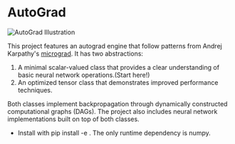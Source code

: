 # AutoGrad

![AutoGrad Illustration](./images/autograd.gif)


This project features an autograd engine that follow patterns from Andrej Karpathy's [micrograd](https://github.com/karpathy/micrograd). It has two abstractions:

1. A minimal scalar-valued class that provides a clear understanding of basic neural network operations.(Start here!)
2. An optimized tensor class that demonstrates improved performance techniques.

Both classes implement backpropagation through dynamically constructed computational graphs (DAGs). The project also includes neural network implementations built on top of both classes.
- Install with pip install -e . The only runtime dependency is numpy.
